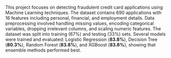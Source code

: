 This project focuses on detecting fraudulent credit card applications using Machine Learning techniques. The dataset contains 690 applications with 16 features including personal, financial, and employment details. Data preprocessing involved handling missing values, encoding categorical variables, dropping irrelevant columns, and scaling numeric features. The dataset was split into training (67%) and testing (33%) sets. Several models were trained and evaluated: Logistic Regression (**83.8%**), Decision Tree (**80.3%**), Random Forest (**83.8%**), and XGBoost (**83.8%**), showing that ensemble methods performed best.
